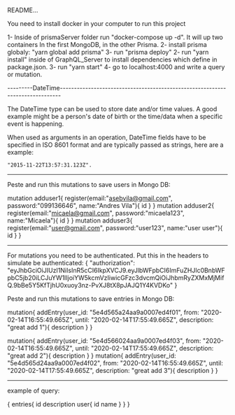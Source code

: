 README...

You need to install docker in your computer to run this project

1- Inside of prismaServer folder run "docker-compose up -d". It will up two containers In the first MongoDB, in the other Prisma.
2- install prisma globaly: "yarn global add prisma"
3- run "prisma deploy"
2- run "yarn install" inside of GraphQL_Server to install dependencies which define in package.json.
3- run "yarn start"
4- go to localhost:4000 and write a query or mutation. 



---------DateTime------------------------------------------------------------------------------

The DateTime type can be used to store date and/or time values. A good example might be a person's date of birth or the time/data when a specific event is happening.

When used as arguments in an operation, DateTime fields have to be specified in ISO 8601 format and are typically passed as strings, here are a example:

    "2015-11-22T13:57:31.123Z".

-----------------------------------------------------------------------------------------------
Peste and run this mutations to save users in Mongo DB:

mutation adduser1{
  register(email:"asebvila@gmail.com", password:"099136646", name:"Andres Vila"){
    id
  }
}
mutation adduser2{  
  register(email:"micaela@gmail.com", password:"micaela123", name:"Micaela"){
    id
  }
}
mutation adduser3{
  register(email:"user@gmail.com", password:"user123", name:"user user"){
    id
  }
}

-----------------------------------------------------------------------------------------------
For mutations you need to be authenticated. Put this in the headers to simulate be authenticated:
{
  "authorization": "eyJhbGciOiJIUzI1NiIsInR5cCI6IkpXVCJ9.eyJlbWFpbCI6ImFuZHJlc0BnbWFpbC5jb20iLCJuYW1lIjoiYW5kcmVzIiwicGFzc3dvcmQiOiJhbmRyZXMxMjMifQ.9bBe5Y5KfTjhU0xuoy3nz-PvXJ8tX8pJAJQ1Y4KVDKo"
}

Peste and run this mutations to save entries in Mongo DB:

mutation{
	addEntry(user_id: "5e4d565a24aa9a0007ed4f01", from: "2020-02-14T16:55:49.665Z", until: "2020-02-14T17:55:49.665Z", description: "great add 1"){
   	description
	}
}

mutation{
	addEntry(user_id: "5e4d566024aa9a0007ed4f03", from: "2020-02-14T16:55:49.665Z", until: "2020-02-14T17:55:49.665Z", description: "great add 2"){
   	description
	}
}
mutation{
	addEntry(user_id: "5e4d565d24aa9a0007ed4f02", from: "2020-02-14T16:55:49.665Z", until: "2020-02-14T17:55:49.665Z", description: "great add 3"){
   	description
	}
}

------------------------------------------------------------------------------------------
example of query: 

{
  entries{
    id
    description
    user{
      id
      name
    }
  }
}

